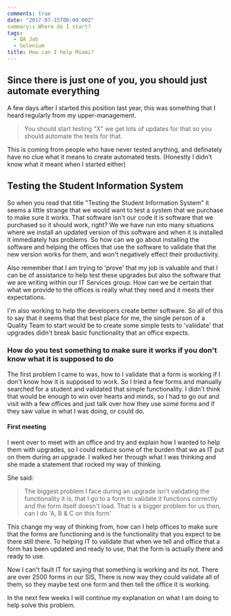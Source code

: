 ```yaml
---
comments: true
date: "2017-07-15T00:00:00Z"
summary:: Where do I start?
tags:
  - QA Job
  - Selenium
title: How can I help Miami?
---
```


## Since there is just one of you, you should just automate everything

A few days after I started this position last year, this was something that I heard regularly from my upper-management.

> You should start testing "X" we get lots of updates for that so you should automate the tests for that.

This is coming from people who have never tested anything, and definately have no clue what it means to create automated tests. (Honestly I didn't know what it meant when I started either)

## Testing the Student Information System

So when you read that title "Testing the Student Information System" it seems a little strange that we would want to test a system that we purchase to make sure it works. That software isn't our code it is software that we purchased so it should work, right?
We we have run into many situations where we install an updated version of this software and when it is installed it immediately has problems. So how can we go about installing the software and helping the offices that use the software to validate that the new version works for them, and won't negatively effect their productivity.

Also remember that I am trying to 'prove' that my job is valuable and that I can be of assistance to help test these upgrades but also the software that we are writing within our IT Services group. How can we be certain that what we provide to the offices is really what they need and it meets their expectations.

I'm also working to help the developers create better software. So all of this to say that it seems that that best place for me, the single person of a Quality Team to start would be to create some simple tests to 'valiidate' that upgrades didn't break basic functionality that an office expects.

### How do you test something to make sure it works if you don't know what it is supposed to do

The first problem I came to was, how to I validate that a form is working if I don't know how it is supposed to work. So I tried a few forms and manually searched for a student and validated that simple functionality. I didn't think that would be enough to win over hearts and minds, so I had to go out and visit with a few offices and just talk over how they use some forms and if they saw value in what I was doing, or could do.

#### First meeting

I went over to meet with an office and try and explain how I wanted to help them with upgrades, so I could reduce some of the burden that we as IT put on them during an upgrade. I walked her through what I was thinking and she made a statement that rocked my way of thinking.

She said:

> The biggest problem I face during an upgrade isn't validating the functionality it is, that I go to a form to validate it functions correctly and the form itself doesn't load. That is a bigger problem for us then, can I do 'A, B & C on this form'

This change my way of thinking from, how can I help offices to make sure that the forms are functioning and is the functionality that you expect to be there still there. To helping IT to validate that when we tell and office that a form has been updated and ready to use, that the form is actually there and ready to use.

Now I can't fault IT for saying that something is working and its not. There are over 2500 forms in our SIS, There is now way they could validate all of them, so they maybe test one form and then tell the office it is working.

In the next few weeks I will continue my explanation on what I am doing to help solve this problem.
